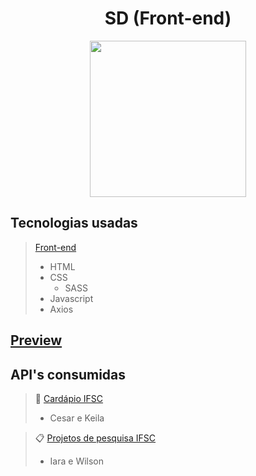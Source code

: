 <h1 align="center">
  SD (Front-end)
</h1>
<p align="center">
  <img src="https://www.ifsc.edu.br/image/layout_set_logo?img_id=902745&t=1574366878652" width="250">
</p>

## Tecnologias usadas
>[Front-end](https://github.com/Keemluvr/cardapio-ifsc-front)
>- HTML
>- CSS
>   - SASS
>- Javascript
>- Axios

## [Preview](https://keemluvr.github.io/cardapio-ifsc-front/)

## API's consumidas

>:curry: [Cardápio IFSC](https://github.com/Keemluvr/cardapio-ifsc)
>   - Cesar e Keila

>:clipboard: [Projetos de pesquisa IFSC]()
>   - Iara e Wilson
